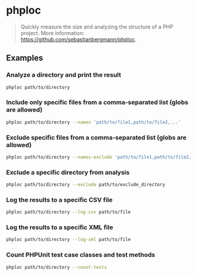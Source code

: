 # phploc

> Quickly measure the size and analyzing the structure of a PHP project. More information: <https://github.com/sebastianbergmann/phploc>.

## Examples

### Analyze a directory and print the result

```bash
phploc path/to/directory
```

### Include only specific files from a comma-separated list (globs are allowed)

```bash
phploc path/to/directory --names 'path/to/file1,path/to/file2,...'
```

### Exclude specific files from a comma-separated list (globs are allowed)

```bash
phploc path/to/directory --names-exclude 'path/to/file1,path/to/file2,...'
```

### Exclude a specific directory from analysis

```bash
phploc path/to/directory --exclude path/to/exclude_directory
```

### Log the results to a specific CSV file

```bash
phploc path/to/directory --log-csv path/to/file
```

### Log the results to a specific XML file

```bash
phploc path/to/directory --log-xml path/to/file
```

### Count PHPUnit test case classes and test methods

```bash
phploc path/to/directory --count-tests
```
